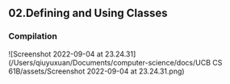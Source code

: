 ## 02.Defining and Using Classes

### Compilation

![Screenshot 2022-09-04 at 23.24.31](/Users/qiuyuxuan/Documents/computer-science/docs/UCB CS 61B/assets/Screenshot 2022-09-04 at 23.24.31.png)